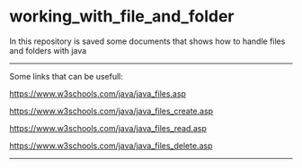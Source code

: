 # working_with_file_and_folder
In this repository is saved some documents that shows how to handle files and folders with java 

--------------------------------------------------------------------------------------------------------------------------------------------------------------------------------
Some links that can be usefull:

https://www.w3schools.com/java/java_files.asp

https://www.w3schools.com/java/java_files_create.asp

https://www.w3schools.com/java/java_files_read.asp

https://www.w3schools.com/java/java_files_delete.asp

--------------------------------------------------------------------------------------------------------------------------------------------------------------------------------
